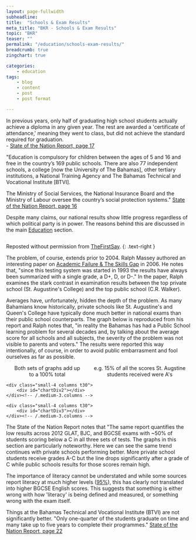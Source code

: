 ```yaml
---
layout: page-fullwidth
subheadline:
title:  "Schools & Exam Results"
meta_title: "BKR - Schools & Exam Results"
topic: "BKR"
teaser: ""
permalink: "/education/schools-exam-results/"
breadcrumb: true
zingchart: true

categories:
    - education
tags:
    - blog
    - content
    - post
    - post format

---
```

>
In previous years, only half of graduating high school students actually achieve a diploma in any given year. The rest are awarded a 'certificate of attendance,' meaning they went to class, but did not achieve the standard required for graduation.
<br/>- [State of the Nation Report, page 17][3] 

"Education is compulsory for children between the ages of 5 and 16 and free in the country’s 169 public schools. There are also 77 independent schools, a college [now the University of The Bahamas], other tertiary institutions, a National Training Agency and The Bahamas Technical and Vocational Institute [BTVI]. 

The Ministry of Social Services, the National Insurance Board and the Ministry of Labour oversee the country’s social protection systems."
[State of the Nation Report, page 16][3]

Despite many claims, our national results show little progress regardless of which political party is in power. The reasons behind this are discussed in the main <a href="{{ site.url }}{{ site.baseurl }}/education">Education</a> section.

<center>
<a href="http://www.thefirstsay.org/education/immeasurable_progress.php"><img src="{{ site.urlimg }}bgcse-scores.png" alt=""></a>
</center>

Reposted without permission from [TheFirstSay][1].
{: .text-right }

The problem, of course, extends prior to 2004. Ralph Massey authored an interesting paper on [Academic Failure & The Skills Gap][2] in 2006. He notes that, "since this testing system was started in 1993 the results have always been summarized with a single grade, a D+, D, or D-." In the paper, Ralph examines the stark contrast in examination results between the top private school (St. Augustine's College) and the top public school (C.R. Walker). 

Averages have, unfortunately, hidden the depth of the problem. As many Bahamians know historically, private schools like St. Augustine's and Queen's College have typically done much better in national exams than their public school counterparts. The graph below is reproduced from his report and Ralph notes that, "in reality the Bahamas has had a Public School learning problem for several decades and, by talking about the average score for all schools and all subjects, the severity of the problem was not visible to parents and voters." The results were reported this way intentionally, of course, in order to avoid public embarrasment and fool ourselves as far as possible.

<div class="row">
	<div class="small-4 columns t30">
		<div id="chartDiv"></div>
		<center>Both sets of graphs add up to a 100% total</center>
		<center>e.g. 15% of all the scores St. Augstine students received were A's</center>
	</div><!-- /.medium-3.columns -->

	<div class="small-4 columns t30">
		<div id="chartDiv2"></div>
	</div><!-- /.medium-3.columns -->

	<div class="small-4 columns t30">
		<div id="chartDiv3"></div>
	</div><!-- /.medium-3.columns -->
</div><!-- /.row -->

<!-- SAC vs CR Walker 2006  Graph -->
<!--Note: Comments using javascript convention (//) will result in build errors-->
<script>
var chartData = {
      type: "bar",
      title: {
        text: "Selected BGCSE 2006 Results - All Subjects as % of Exams Taken"
      },
      "scale-x": {
       "items-overlap": false,
       label: {
        text: "Year"
      },
      values: ["A","B","C","D","F"] 
    },
    "scale-y":{
    	label: {
    		text: "Percentage of All Scores"
    	},
    	step: 20
    },
    "crosshair-x":{
    	plotLabel:{

    	}
    },
    plot:{
    	tooltip:{
    		visible : false
    	}
    },
      series: [
      { 
      	values: [4,8,22,24,42],
      	backgroundColor:"#BF0000",
      	text: "C.R. Walker"
      }, {
      	values: [15,23,47,12,3],
      	text: "St. Augustines"
      }
      ]
    };
    zingchart.render({
    	id: "chartDiv",
    	data: chartData,
    	height: 400,
    });
  </script>

<!-- NP Public High BGCSE English and Math Scores Graph -->
<!--Note: Comments using javascript convention (//) will result in build errors-->
<script>
	var chartData2 = {
      type: "pie",
      title: {
        text: "New Providence Public High Schools 2006 BGCSE Results English",
        "font-size": 16,
      },
    "plot":{
    "value-box":{
      "font-size":14,
      "font-weight":"normal",
      "placement":"out",
      "text": "%t - %npv%"
    },
    "tooltip":{
    	visible: false
    }
  },
      series: [
      {values: [17],
      	backgroundColor:"#7E971D",
      	text: "Illiterate"},

      {values: [39],
      	backgroundColor:"#2870B1",
      	text: "Fail"},

      {values: [44],
      	backgroundColor:"#2870B1",
      	text: "Pass"},
      ]
    };
    zingchart.render({
    	id: "chartDiv2",
    	data: chartData2,
    	height: 300,
    });
  </script>


The State of the Nation Report notes that "The same report quantifies the low results across 2012 GLAT, BJC, and BGCSE exams with ~50% of students scoring below a C in all three sets of tests. The graphs in this section are particularly noteworthy. Here we can see the same trend continues with private schools performing better. More private school students receive grades A-C but the line drops significantly after a grade of C while public schools results for those scores remain high.

The importance of literacy cannot be understated and while some sources report literacy at much higher levels ([95%][3]), this has clearly not translated into higher BGCSE English scores. This suggests that something is either wrong with how 'literacy' is being defined and measured, or something wrong with the exam itself. 

Things at the Bahamas Technical and Vocational Institute (BTVI) are not significantly better. "Only one-quarter of the students graduate on time and many take up to five years to complete their programmes." [State of the Nation Report, page 22][3]

[1]: http://www.thefirstsay.org/
[2]: http://www.nassauinstitute.org/files/AcademicFailure&SkilsGap3.pdf
[3]: http://www.vision2040bahamas.org/media/uploads/State_of_the_Nation_Summary_Report.pdf